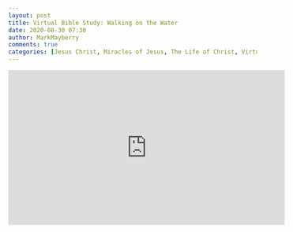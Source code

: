 ```yaml
---
layout: post
title: Virtual Bible Study: Walking on the Water
date: 2020-08-30 07:30
author: MarkMayberry
comments: true
categories: [Jesus Christ, Miracles of Jesus, The Life of Christ, Virtual Bible Study]
---
```

<!-- wp:paragraph -->
<p></p>
<!-- /wp:paragraph -->

<!-- wp:html -->
<iframe src="https://www.facebook.com/plugins/video.php?href=https%3A%2F%2Fwww.facebook.com%2Fascoc.org%2Fvideos%2F344511486706040%2F&show_text=0&width=560" width="560" height="315" style="border:none;overflow:hidden" scrolling="no" frameborder="0" allowTransparency="true" allowFullScreen="true"></iframe>
<!-- /wp:html -->
